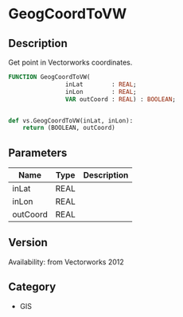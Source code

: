 # GeogCoordToVW

## Description
Get point in Vectorworks coordinates.

```pascal
FUNCTION GeogCoordToVW(
				inLat        : REAL;
				inLon        : REAL;
				VAR outCoord : REAL) : BOOLEAN;
```

```python

def vs.GeogCoordToVW(inLat, inLon):
    return (BOOLEAN, outCoord)
```

## Parameters
|Name|Type|Description|
|---|---|---|
|inLat|REAL||
|inLon|REAL||
|outCoord|REAL||

## Version
Availability: from Vectorworks 2012
## Category
* GIS

